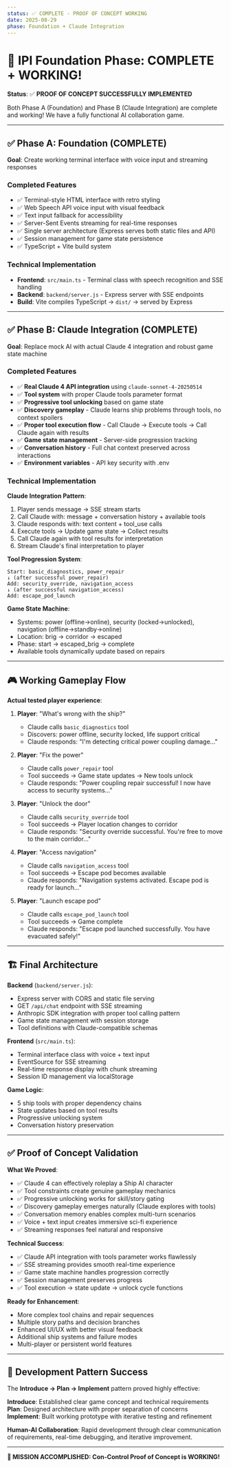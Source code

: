 ```yaml
---
status: ✅ COMPLETE - PROOF OF CONCEPT WORKING
date: 2025-08-29
phase: Foundation + Claude Integration
---
```


# 🎉 IPI Foundation Phase: COMPLETE + WORKING!

**Status**: ✅ **PROOF OF CONCEPT SUCCESSFULLY IMPLEMENTED**

Both Phase A (Foundation) and Phase B (Claude Integration) are complete and working! We have a fully functional AI collaboration game.

---

## ✅ Phase A: Foundation (COMPLETE)

**Goal**: Create working terminal interface with voice input and streaming responses

### **Completed Features**
- ✅ Terminal-style HTML interface with retro styling
- ✅ Web Speech API voice input with visual feedback
- ✅ Text input fallback for accessibility
- ✅ Server-Sent Events streaming for real-time responses
- ✅ Single server architecture (Express serves both static files and API)
- ✅ Session management for game state persistence
- ✅ TypeScript + Vite build system

### **Technical Implementation**
- **Frontend**: `src/main.ts` - Terminal class with speech recognition and SSE handling
- **Backend**: `backend/server.js` - Express server with SSE endpoints
- **Build**: Vite compiles TypeScript → `dist/` → served by Express

---

## ✅ Phase B: Claude Integration (COMPLETE)

**Goal**: Replace mock AI with actual Claude 4 integration and robust game state machine

### **Completed Features**
- ✅ **Real Claude 4 API integration** using `claude-sonnet-4-20250514`
- ✅ **Tool system** with proper Claude tools parameter format
- ✅ **Progressive tool unlocking** based on game state
- ✅ **Discovery gameplay** - Claude learns ship problems through tools, no context spoilers
- ✅ **Proper tool execution flow** - Call Claude → Execute tools → Call Claude again with results
- ✅ **Game state management** - Server-side progression tracking
- ✅ **Conversation history** - Full chat context preserved across interactions
- ✅ **Environment variables** - API key security with .env

### **Technical Implementation**

**Claude Integration Pattern**:
1. Player sends message → SSE stream starts
2. Call Claude with: message + conversation history + available tools
3. Claude responds with: text content + tool_use calls
4. Execute tools → Update game state → Collect results  
5. Call Claude again with tool results for interpretation
6. Stream Claude's final interpretation to player

**Tool Progression System**:
```
Start: basic_diagnostics, power_repair
↓ (after successful power_repair)
Add: security_override, navigation_access  
↓ (after successful navigation_access)
Add: escape_pod_launch
```

**Game State Machine**:
- Systems: power (offline→online), security (locked→unlocked), navigation (offline→standby→online)
- Location: brig → corridor → escaped
- Phase: start → escaped_brig → complete
- Available tools dynamically update based on repairs

---

## 🎮 **Working Gameplay Flow**

**Actual tested player experience**:

1. **Player**: "What's wrong with the ship?"
   - Claude calls `basic_diagnostics` tool
   - Discovers: power offline, security locked, life support critical
   - Claude responds: "I'm detecting critical power coupling damage..."

2. **Player**: "Fix the power"  
   - Claude calls `power_repair` tool
   - Tool succeeds → Game state updates → New tools unlock
   - Claude responds: "Power coupling repair successful! I now have access to security systems..."

3. **Player**: "Unlock the door"
   - Claude calls `security_override` tool  
   - Tool succeeds → Player location changes to corridor
   - Claude responds: "Security override successful. You're free to move to the main corridor..."

4. **Player**: "Access navigation"
   - Claude calls `navigation_access` tool
   - Tool succeeds → Escape pod becomes available
   - Claude responds: "Navigation systems activated. Escape pod is ready for launch..."

5. **Player**: "Launch escape pod"
   - Claude calls `escape_pod_launch` tool
   - Tool succeeds → Game complete
   - Claude responds: "Escape pod launched successfully. You have evacuated safely!"

---

## 🏗 **Final Architecture**

**Backend** (`backend/server.js`):
- Express server with CORS and static file serving
- GET `/api/chat` endpoint with SSE streaming
- Anthropic SDK integration with proper tool calling pattern
- Game state management with session storage
- Tool definitions with Claude-compatible schemas

**Frontend** (`src/main.ts`):
- Terminal interface class with voice + text input
- EventSource for SSE streaming  
- Real-time response display with chunk streaming
- Session ID management via localStorage

**Game Logic**:
- 5 ship tools with proper dependency chains
- State updates based on tool results
- Progressive unlocking system
- Conversation history preservation

---

## ✅ **Proof of Concept Validation**

**What We Proved**:
- ✅ Claude 4 can effectively roleplay a Ship AI character
- ✅ Tool constraints create genuine gameplay mechanics
- ✅ Progressive unlocking works for skill/story gating
- ✅ Discovery gameplay emerges naturally (Claude explores with tools)
- ✅ Conversation memory enables complex multi-turn scenarios
- ✅ Voice + text input creates immersive sci-fi experience
- ✅ Streaming responses feel natural and responsive

**Technical Success**:
- ✅ Claude API integration with tools parameter works flawlessly
- ✅ SSE streaming provides smooth real-time experience
- ✅ Game state machine handles progression correctly
- ✅ Session management preserves progress
- ✅ Tool execution → state update → unlock cycle functions

**Ready for Enhancement**:
- More complex tool chains and repair sequences
- Multiple story paths and decision branches  
- Enhanced UI/UX with better visual feedback
- Additional ship systems and failure modes
- Multi-player or persistent world features

---

## 🎯 **Development Pattern Success**

The **Introduce → Plan → Implement** pattern proved highly effective:

**Introduce**: Established clear game concept and technical requirements
**Plan**: Designed architecture with proper separation of concerns  
**Implement**: Built working prototype with iterative testing and refinement

**Human-AI Collaboration**: Rapid development through clear communication of requirements, real-time debugging, and iterative improvement.

---

**🎉 MISSION ACCOMPLISHED: Con-Control Proof of Concept is WORKING!**
